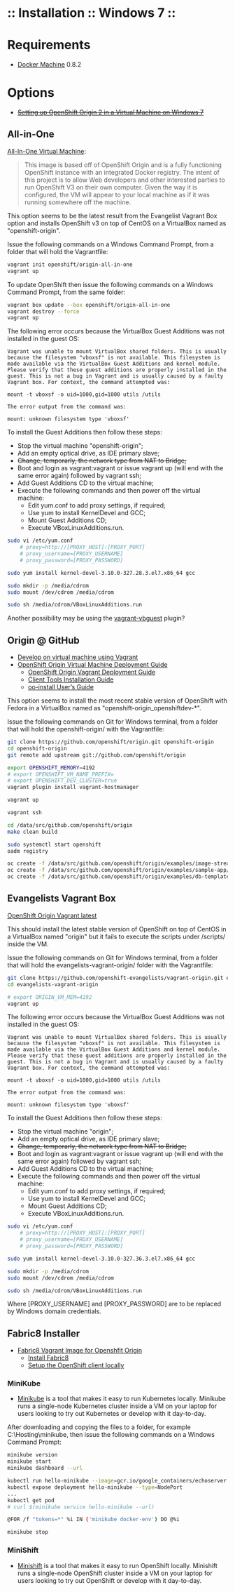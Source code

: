 ﻿:: Installation :: Windows 7 ::
===============================

# Requirements

- [Docker Machine](https://github.com/docker/machine/) 0.8.2

# Options

- ~~[Setting up OpenShift Origin 2 in a Virtual Machine on Windows 7](https://denisvuyka.wordpress.com/2013/09/17/setting-up-openshift-origin-virtual-machine-on-windows-7/)~~

## All-in-One

[All-In-One Virtual Machine](https://www.openshift.org/vm/):
> This image is based off of OpenShift Origin and is a fully functioning OpenShift instance with an integrated Docker registry. The intent of this project is to allow Web developers and other interested parties to run OpenShift V3 on their own computer. Given the way it is configured, the VM will appear to your local machine as if it was running somewhere off the machine.

This option seems to be the latest result from the Evangelist Vagrant Box option and installs OpenShift v3 on top of CentOS on a VirtualBox named as "openshift-origin".

Issue the following commands on a Windows Command Prompt, from a folder that will hold the Vagrantfile:

```bash
vagrant init openshift/origin-all-in-one
vagrant up
```

To update OpenShift then issue the following commands on a Windows Command Prompt, from the same folder:

```bash
vagrant box update --box openshift/origin-all-in-one
vagrant destroy --force
vagrant up
```

The following error occurs because the VirtualBox Guest Additions was not installed in the guest OS:

```
Vagrant was unable to mount VirtualBox shared folders. This is usually
because the filesystem "vboxsf" is not available. This filesystem is
made available via the VirtualBox Guest Additions and kernel module.
Please verify that these guest additions are properly installed in the
guest. This is not a bug in Vagrant and is usually caused by a faulty
Vagrant box. For context, the command attempted was:

mount -t vboxsf -o uid=1000,gid=1000 utils /utils

The error output from the command was:

mount: unknown filesystem type 'vboxsf'
```

To install the Guest Additions then follow these steps:
- Stop the virtual machine "openshift-origin";
- Add an empty optical drive, as IDE primary slave;
- ~~Change, temporarly, the network type from NAT to Bridge;~~
- Boot and login as vagrant:vagrant or issue vagrant up (will end with the same error again) followed by vagrant ssh;
- Add Guest Additions CD to the virtual machine;
- Execute the following commands and then power off the virtual machine:
    - Edit yum.conf to add proxy settings, if required;
    - Use yum to install KernelDevel and GCC;
    - Mount Guest Additions CD;
    - Execute VBoxLinuxAdditions.run.

```bash
sudo vi /etc/yum.conf
    # proxy=http://[PROXY_HOST]:[PROXY_PORT]
    # proxy_username=[PROXY_USERNAME]
    # proxy_password=[PROXY_PASSWORD]

sudo yum install kernel-devel-3.10.0-327.28.3.el7.x86_64 gcc

sudo mkdir -p /media/cdrom
sudo mount /dev/cdrom /media/cdrom

sudo sh /media/cdrom/VBoxLinuxAdditions.run
```

Another possibility may be using the [vagrant-vbguest](https://github.com/dotless-de/vagrant-vbguest) plugin?

## Origin @ GitHub

- [Develop on virtual machine using Vagrant](https://github.com/openshift/origin/blob/master/CONTRIBUTING.adoc#develop-on-virtual-machine-using-vagrant)
- [OpenShift Origin Virtual Machine Deployment Guide](https://github.com/openshift/origin-server/blob/master/documentation/oo_deployment_guide_vm.adoc)
    - [OpenShift Origin Vagrant Deployment Guide](https://github.com/openshift/origin-server/blob/master/documentation/oo_deployment_guide_vagrant.adoc)
    - [Client Tools Installation Guide](https://github.com/openshift/origin-server/blob/master/documentation/oo_client_tools_installation_guide.adoc)
    - [oo-install User’s Guide](https://github.com/openshift/origin-server/blob/master/documentation/oo_install_users_guide.adoc)

This option seems to install the most recent stable version of OpenShift with Fedora in a VirtualBox named as "openshift-origin_openshiftdev-*".

Issue the following commands on Git for Windows terminal, from a folder that will hold the openshift-origin/ with the Vagrantfile:

```bash
git clone https://github.com/openshift/origin.git openshift-origin
cd openshift-origin
git remote add upstream git://github.com/openshift/origin

export OPENSHIFT_MEMORY=4192
# export OPENSHIFT_VM_NAME_PREFIX=
# export OPENSHIFT_DEV_CLUSTER=true
vagrant plugin install vagrant-hostmanager

vagrant up

vagrant ssh
```

```bash
cd /data/src/github.com/openshift/origin
make clean build

sudo systemctl start openshift
oadm registry

oc create -f /data/src/github.com/openshift/origin/examples/image-streams/image-streams-centos7.json -n openshift
oc create -f /data/src/github.com/openshift/origin/examples/sample-app/application-template-stibuild.json -n openshift
oc create -f /data/src/github.com/openshift/origin/examples/db-templates -n openshift
```

## Evangelists Vagrant Box

[OpenShift Origin Vagrant latest](https://github.com/openshift-evangelists/vagrant-origin)

This should install the latest stable version of OpenShift on top of CentOS in a VirtualBox named "origin" but it fails to execute the scripts under /scripts/ inside the VM.

Issue the following commands on Git for Windows terminal, from a folder that will hold the evangelists-vagrant-origin/ folder with the Vagrantfile:

```bash
git clone https://github.com/openshift-evangelists/vagrant-origin.git evangelists-vagrant-origin
cd evangelists-vagrant-origin

# export ORIGIN_VM_MEM=4192
vagrant up
```

The following error occurs because the VirtualBox Guest Additions was not installed in the guest OS:

```
Vagrant was unable to mount VirtualBox shared folders. This is usually
because the filesystem "vboxsf" is not available. This filesystem is
made available via the VirtualBox Guest Additions and kernel module.
Please verify that these guest additions are properly installed in the
guest. This is not a bug in Vagrant and is usually caused by a faulty
Vagrant box. For context, the command attempted was:

mount -t vboxsf -o uid=1000,gid=1000 utils /utils

The error output from the command was:

mount: unknown filesystem type 'vboxsf'
```

To install the Guest Additions then follow these steps:
- Stop the virtual machine "origin";
- Add an empty optical drive, as IDE primary slave;
- ~~Change, temporarly, the network type from NAT to Bridge;~~
- Boot and login as vagrant:vagrant or issue vagrant up (will end with the same error again) followed by vagrant ssh;
- Add Guest Additions CD to the virtual machine;
- Execute the following commands and then power off the virtual machine:
    - Edit yum.conf to add proxy settings, if required;
    - Use yum to install KernelDevel and GCC;
    - Mount Guest Additions CD;
    - Execute VBoxLinuxAdditions.run.

```bash
sudo vi /etc/yum.conf
    # proxy=http://[PROXY_HOST]:[PROXY_PORT]
    # proxy_username=[PROXY_USERNAME]
    # proxy_password=[PROXY_PASSWORD]

sudo yum install kernel-devel-3.10.0-327.36.3.el7.x86_64 gcc

sudo mkdir -p /media/cdrom
sudo mount /dev/cdrom /media/cdrom

sudo sh /media/cdrom/VBoxLinuxAdditions.run
```

Where [PROXY_USERNAME] and [PROXY_PASSWORD] are to be replaced by Windows domain credentials.

## Fabric8 Installer

- [Fabric8 Vagrant Image for Openshfit Origin](http://fabric8.io/guide/getStarted/vagrant.html)
    - [Install Fabric8](http://fabric8.io/guide/getStarted/gofabric8.html)
    - [Setup the OpenShift client locally](http://fabric8.io/guide/getStarted/local.html)

### MiniKube

- [Minikube](https://github.com/kubernetes/minikube) is a tool that makes it easy to run Kubernetes locally. Minikube runs a single-node Kubernetes cluster inside a VM on your laptop for users looking to try out Kubernetes or develop with it day-to-day.

After downloading and copying the files to a folder, for example C:\Hosting\minikube\, then issue the following commands on a Windows Command Prompt:

```bash
minikube version
minikube start
minikube dashboard --url

kubectl run hello-minikube --image=gcr.io/google_containers/echoserver:1.4 --port=8080
kubectl expose deployment hello-minikube --type=NodePort
...
kubectl get pod
# curl $(minikube service hello-minikube --url)

@FOR /f "tokens=*" %i IN ('minikube docker-env') DO @%i

minikube stop
```

### MiniShift

- [Minishift](https://github.com/minishift/minishift) is a tool that makes it easy to run OpenShift locally. Minishift runs a single-node OpenShift cluster inside a VM on your laptop for users looking to try out OpenShift or develop with it day-to-day.

